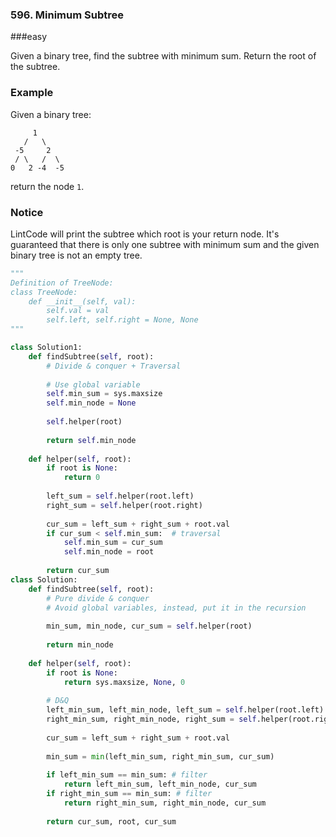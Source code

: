 ###  596. Minimum Subtree

###easy

Given a binary tree, find the subtree with minimum sum. Return the root of the subtree.

### Example

Given a binary tree:

```
     1
   /   \
 -5     2
 / \   /  \
0   2 -4  -5 
```

return the node `1`.

### Notice

LintCode will print the subtree which root is your return node.
It's guaranteed that there is only one subtree with minimum sum and the given binary tree is not an empty tree.



```python
"""
Definition of TreeNode:
class TreeNode:
    def __init__(self, val):
        self.val = val
        self.left, self.right = None, None
"""

class Solution1:
    def findSubtree(self, root):
        # Divide & conquer + Traversal
        
        # Use global variable
        self.min_sum = sys.maxsize
        self.min_node = None
        
        self.helper(root)
        
        return self.min_node
        
    def helper(self, root):
        if root is None:
            return 0
        
        left_sum = self.helper(root.left)
        right_sum = self.helper(root.right)
        
        cur_sum = left_sum + right_sum + root.val
        if cur_sum < self.min_sum:  # traversal
            self.min_sum = cur_sum
            self.min_node = root
        
        return cur_sum
class Solution:
    def findSubtree(self, root):
        # Pure divide & conquer
        # Avoid global variables, instead, put it in the recursion
        
        min_sum, min_node, cur_sum = self.helper(root)
        
        return min_node
    
    def helper(self, root):
        if root is None:
            return sys.maxsize, None, 0
        
        # D&Q
        left_min_sum, left_min_node, left_sum = self.helper(root.left)
        right_min_sum, right_min_node, right_sum = self.helper(root.right)
        
        cur_sum = left_sum + right_sum + root.val
        
        min_sum = min(left_min_sum, right_min_sum, cur_sum)
        
        if left_min_sum == min_sum: # filter
            return left_min_sum, left_min_node, cur_sum
        if right_min_sum == min_sum: # filter
            return right_min_sum, right_min_node, cur_sum
        
        return cur_sum, root, cur_sum
```

